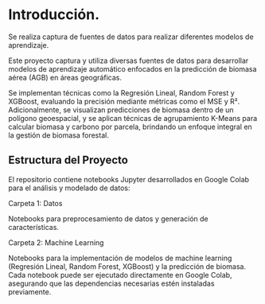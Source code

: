 # Introducción.

Se realiza captura de fuentes de datos para realizar diferentes modelos de aprendizaje. 

Este proyecto captura y utiliza diversas fuentes de datos para desarrollar modelos de aprendizaje automático enfocados en la predicción de biomasa aérea (AGB) en áreas geográficas.

Se implementan técnicas como la Regresión Lineal, Random Forest y XGBoost, evaluando la precisión mediante métricas como el MSE y R². Adicionalmente, se visualizan predicciones de biomasa dentro de un polígono geoespacial, y se aplican técnicas de agrupamiento K-Means para calcular biomasa y carbono por parcela, brindando un enfoque integral en la gestión de biomasa forestal.

## Estructura del Proyecto

El repositorio contiene notebooks Jupyter desarrollados en Google Colab para el análisis y modelado de datos:

Carpeta 1: Datos

Notebooks para preprocesamiento de datos y generación de características.

Carpeta 2: Machine Learning 

Notebooks para la implementación de modelos de machine learning (Regresión Lineal, Random Forest, XGBoost) y la predicción de biomasa.
Cada notebook puede ser ejecutado directamente en Google Colab, asegurando que las dependencias necesarias estén instaladas previamente.
